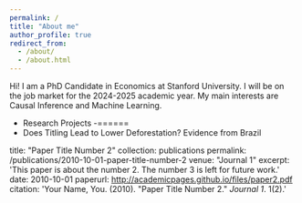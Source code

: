 ```yaml
---
permalink: /
title: "About me"
author_profile: true
redirect_from: 
  - /about/
  - /about.html
---
```


Hi! I am a PhD Candidate in Economics at Stanford University. I will be on the job market for the 2024-2025 academic year. My main interests are Causal Inference and Machine Learning.

- Research Projects
-======
- Does Titling Lead to Lower Deforestation? Evidence from Brazil

title: "Paper Title Number 2"
collection: publications
permalink: /publications/2010-10-01-paper-title-number-2
venue: "Journal 1"
excerpt: 'This paper is about the number 2. The number 3 is left for future work.'
date: 2010-10-01
paperurl: http://academicpages.github.io/files/paper2.pdf
citation: 'Your Name, You. (2010). "Paper Title Number 2." <i>Journal 1</i>. 1(2).'
